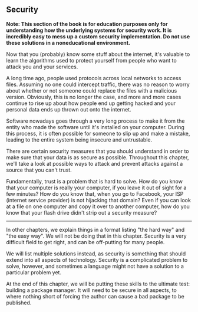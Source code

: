 ## Security

__**Note:** This section of the book is for education purposes only for
understanding how the underlying systems for security work. It is incredibly
easy to mess up a custom security implementation. Do not use these solutions
in a noneducational environment.__

Now that you (probably) know some stuff about the internet, it's valuable to
learn the algorithms used to protect yourself from people who want to attack
you and your services.

A long time ago, people used protocols across local networks to access files.
Assuming no one could intercept traffic, there was no reason to worry about
whether or not someone could replace the files with a malicious version.
Obviously, this is no longer the case, and more and more cases continue to rise
up about how people end up getting hacked and your personal data ends up thrown
out onto the internet.

Software nowadays goes through a very long process to make it from the entity
who made the software until it's installed on your computer. During this
process, it is often possible for someone to slip up and make a mistake,
leading to the entire system being insecure and untrustable.

There are certain security measures that you should understand in order to make
sure that your data is as secure as possible. Throughout this chapter, we'll
take a look at possible ways to attack and prevent attacks against a source
that you can't trust.

Fundamentally, trust is a problem that is hard to solve. How do you know that
your computer is really your computer, if you leave it out of sight for a few
minutes? How do you know that, when you go to Facebook, your ISP (internet
service provider) is not hijacking that domain? Even if you can look at a file
on one computer and copy it over to another computer, how do you know that your
flash drive didn't strip out a security measure?

---

In other chapters, we explain things in a format listing "the hard way" and
"the easy way". We will not be doing that in this chapter. Security is a very
difficult field to get right, and can be off-putting for many people.

We will list multiple solutions instead, as security is something that should
extend into all aspects of technology. Security is a complicated problem to
solve, however, and sometimes a language might not have a solution to a
particular problem yet.

At the end of this chapter, we will be putting these skills to the ultimate
test: building a package manager. It will need to be secure in all aspects, to
where nothing short of forcing the author can cause a bad package to be
published.
